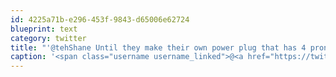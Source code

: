 ```yaml
---
id: 4225a71b-e296-453f-9843-d65006e62724
blueprint: text
category: twitter
title: "'@tehShane Until they make their own power plug that has 4 prongs and only works with power from electric plants they built #JustJokes"
caption: '<span class="username username_linked">@<a href="https://twitter.com/tehShane" title="Shane Lawrence">tehShane</a></span> Until they make their own power plug that has 4 prongs and only works with power from electric plants they built <span class="hashtag hashtag_local">#<a href="http://tweettemp.darylchymko.ca/?tag=justjokes">JustJokes</a>'
---
```

